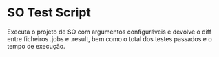 # SO Test Script

Executa o projeto de SO com argumentos configuráveis e devolve o 
diff entre ficheiros .jobs e .result, bem como o total dos testes 
passados e o tempo de execução.
